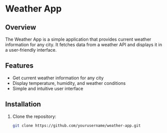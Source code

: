 # Weather App

## Overview
The Weather App is a simple application that provides current weather information for any city. It fetches data from a weather API and displays it in a user-friendly interface.

## Features
- Get current weather information for any city
- Display temperature, humidity, and weather conditions
- Simple and intuitive user interface

## Installation
1. Clone the repository:
   ```bash
   git clone https://github.com/yourusername/weather-app.git
